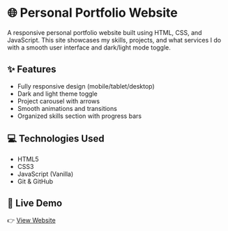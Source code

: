 # 🌐 Personal Portfolio Website

A responsive personal portfolio website built using HTML, CSS, and JavaScript. 
This site showcases my skills, projects, and what services I do with a smooth user interface and dark/light mode toggle.

## ✨ Features

- Fully responsive design (mobile/tablet/desktop)
- Dark and light theme toggle
- Project carousel with arrows
- Smooth animations and transitions
- Organized skills section with progress bars

## 💻 Technologies Used

- HTML5
- CSS3
- JavaScript (Vanilla)
- Git & GitHub

## 🚀 Live Demo

👉 [View Website](https://SanzGitHere.github.io/my-portfolio/)
